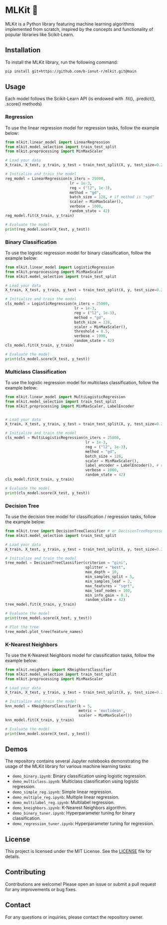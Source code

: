 # MLKit 🤖

MLKit is a Python library featuring machine learning algorithms implemented from scratch, inspired by the concepts and functionality of popular libraries like Scikit-Learn.

## Installation

To install the MLKit library, run the following command:

```bash
pip install git+https://github.com/b-ionut-r/mlkit.git@main
```

## Usage

Each model follows the Scikit-Learn API (is endowed with .fit(), .predict(), .score() methods)

### Regression

To use the linear regression model for regression tasks, follow the example below:

```python
from mlkit.linear_model import LinearRegression
from mlkit.model_selection import train_test_split
from mlkit.preprocessing import MinMaxScaler

# Load your data
X_train, X_test, y_train, y_test = train_test_split(X, y, test_size=0.2, random_state=42)

# Initialize and train the model
reg_model = LinearRegression(n_iters = 25000, 
                             lr = 1e-3, 
                             reg = ("l2", 1e-3),
                             method = "gd",
                             batch_size = 128, # if method is "sgd"
                             scaler = MinMaxScaler(), 
                             verbose = 1000,
                             random_state = 42)
reg_model.fit(X_train, y_train)

# Evaluate the model
print(reg_model.score(X_test, y_test))
```


### Binary Classification

To use the logistic regression model for binary classification, follow the example below:

```python
from mlkit.linear_model import LogisticRegression
from mlkit.preprocessing import MinMaxScaler
from mlkit.model_selection import train_test_split

# Load your data
X_train, X_test, y_train, y_test = train_test_split(X, y, test_size=0.2, random_state=42)

# Initialize and train the model
cls_model = LogisticRegression(n_iters = 25000, 
                               lr = 1e-3, 
                               reg = ("l2", 1e-3), 
                               method = "gd",
                               batch_size = 128,
                               scaler = MinMaxScaler(), 
                               threshold = 0.5,
                               verbose = 1000,
                               random_state = 42)
cls_model.fit(X_train, y_train)

# Evaluate the model
print(cls_model.score(X_test, y_test))
```

### Multiclass Classification

To use the logistic regression model for multiclass classification, follow the example below:

```python
from mlkit.linear_model import MultiLogisticRegression
from mlkit.model_selection import train_test_split
from mlkit.preprocessing import MinMaxScaler, LabelEncoder


# Load your data
X_train, X_test, y_train, y_test = train_test_split(X, y, test_size=0.2, random_state=42)

# Initialize and train the model
cls_model = MultiLogisticRegression(n_iters = 25000, 
                                    lr = 1e-3, 
                                    reg = ("l2", 1e-3), 
                                    method = "gd",
                                    batch_size = 128,
                                    scaler = MinMaxScaler(), 
                                    label_encoder = LabelEncoder(), # one hot encodes label categories
                                    verbose = 1000,
                                    random_state = 42)
cls_model.fit(X_train, y_train)

# Evaluate the model
print(cls_model.score(X_test, y_test))
```

### Decision Tree

To use the decision tree model for classification / regression tasks, follow the example below:

```python
from mlkit.tree import DecisionTreeClassifier # or DecisionTreeRegressor
from mlkit.model_selection import train_test_split

# Load your data
X_train, X_test, y_train, y_test = train_test_split(X, y, test_size=0.2, random_state=42)

# Initialize and train the model
tree_model = DecisionTreeClassifier(criterion = "gini",
                                    splitter = "best",
                                    max_depth = 10, 
                                    min_samples_split = 5, 
                                    min_samples_leaf = 2,
                                    max_features = "sqrt",
                                    max_leaf_nodes = 100,
                                    min_info_gain = 0.1,
                                    random_state = 42)
tree_model.fit(X_train, y_train)

# Evaluate the model
print(tree_model.score(X_test, y_test))

# Plot the tree
tree_model.plot_tree(feature_names)
```


### K-Nearest Neighbors

To use the K-Nearest Neighbors model for classification tasks, follow the example below:

```python
from mlkit.neighbors import KNeighborsClassifier
from mlkit.model_selection import train_test_split
from mlkit.preprocessing import MinMaxScaler

# Load your data
X_train, X_test, y_train, y_test = train_test_split(X, y, test_size=0.2, random_state=42)

# Initialize and train the model
knn_model = KNeighborsClassifier(k = 5, 
                                 metric = 'euclidean',
                                 scaler = MinMaxScaler())
knn_model.fit(X_train, y_train)

# Evaluate the model
print(knn_model.score(X_test, y_test))
```

## Demos

The repository contains several Jupyter notebooks demonstrating the usage of the MLKit library for various machine learning tasks:

- `demo_binary.ipynb`: Binary classification using logistic regression.
- `demo_multiclass.ipynb`: Multiclass classification using logistic regression.
- `demo_simple_reg.ipynb`: Simple linear regression.
- `demo_multiple_reg.ipynb`: Multiple linear regression.
- `demo_multilabel_reg.ipynb`: Multilabel regression.
- `demo_kneighbors.ipynb`: K-Nearest Neighbors algorithm.
- `demo_binary_tuner.ipynb`: Hyperparameter tuning for binary classification.
- `demo_regression_tuner.ipynb`: Hyperparameter tuning for regression.

## License

This project is licensed under the MIT License. See the [LICENSE](LICENSE) file for details.

## Contributing

Contributions are welcome! Please open an issue or submit a pull request for any improvements or bug fixes.

## Contact

For any questions or inquiries, please contact the repository owner.
